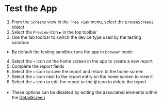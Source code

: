 # Test the App

1. From the `Screens` view in the `Tree view` menu, select the `BrowseScreen1` object
2. Select the `Preview` icon `▶️` in the top toolbar
3. Use the tab toolbar to switch the device type used by the testing sandbox
  - By default the testing sandbox runs the app in `Browser` mode 
4. Select the `+` icon on the home screen in the app to create a new report
5. Complete the report fields
6. Select the `☑️` icon to save the report and return to the home screen
7. Select the `>` icon next to the report entry on the home screen to view it
8. Select the `✏️` icon to edit the report or the `🗑️` icon to delete the report
  - These options can be disabled by editing the associated elements within the [DetailScreen][detailsScreen]

[detailsScreen]: https://github.com/odwc-boatingaccess/SOBA-2024-Demo-App/blob/main/sections/customize-reporting-screen.md
